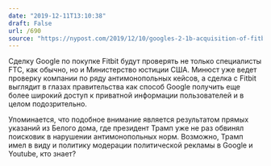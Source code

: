 ```yaml
---
date: "2019-12-11T13:10:38"
draft: False
url: /690
source: "https://nypost.com/2019/12/10/googles-2-1b-acquisition-of-fitbit-faces-doj-probe-sources/"
---
```


Сделку Google по покупке Fitbit будут проверять не только специалисты FTC, как обычно, но и Министерство юстиции США. Минюст уже ведет проверку компании по ряду антимонопольных кейсов, а сделка с Fitbit выглядит в глазах правительства как способ Google получить еще более широкий доступ к приватной информации пользователей и в целом подозрительно.

Упоминается, что подобное внимание является результатом прямых указаний из Белого дома, где президент Трамп уже не раз обвинял поисковик в нарушении антимонопольных норм.
Возможно, Трамп имел в виду и политику модерации политической рекламы в Google и Youtube, кто знает?
